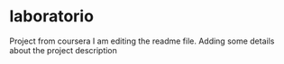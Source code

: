 # laboratorio
Project from coursera
I am editing the readme file. Adding some details about the project description

